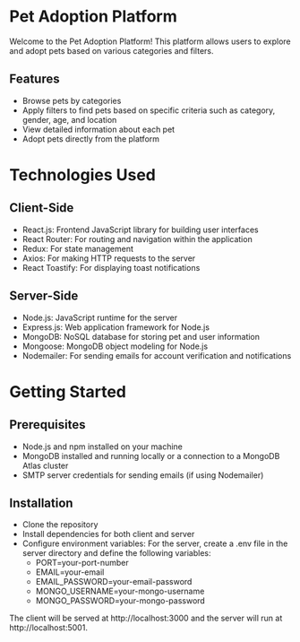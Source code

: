 # Pet Adoption Platform
Welcome to the Pet Adoption Platform! This platform allows users to explore and adopt pets based on various categories and filters.

## Features
- Browse pets by categories
- Apply filters to find pets based on specific criteria such as category, gender, age, and location
- View detailed information about each pet
- Adopt pets directly from the platform
# Technologies Used
## Client-Side
- React.js: Frontend JavaScript library for building user interfaces
- React Router: For routing and navigation within the application
- Redux: For state management
- Axios: For making HTTP requests to the server
- React Toastify: For displaying toast notifications
## Server-Side
- Node.js: JavaScript runtime for the server
- Express.js: Web application framework for Node.js
- MongoDB: NoSQL database for storing pet and user information
- Mongoose: MongoDB object modeling for Node.js
- Nodemailer: For sending emails for account verification and notifications
# Getting Started
## Prerequisites
- Node.js and npm installed on your machine
- MongoDB installed and running locally or a connection to a MongoDB Atlas cluster
- SMTP server credentials for sending emails (if using Nodemailer)
## Installation
- Clone the repository
- Install dependencies for both client and server
- Configure environment variables:
  For the server, create a .env file in the server directory and define the following variables:
  - PORT=your-port-number
  - EMAIL=your-email
  - EMAIL_PASSWORD=your-email-password
  - MONGO_USERNAME=your-mongo-username
  - MONGO_PASSWORD=your-mongo-password

The client will be served at http://localhost:3000 and the server will run at http://localhost:5001.
